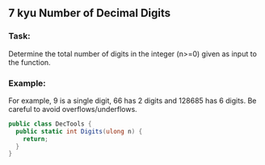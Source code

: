 ## 7 kyu Number of Decimal Digits

### Task:

Determine the total number of digits in the integer (n>=0) given as input to the function.  

### Example:
For example, 9 is a single digit, 66 has 2 digits and 128685 has 6 digits. Be careful to avoid overflows/underflows.


```cs
public class DecTools {
  public static int Digits(ulong n) {
    return;
  }
}
```
